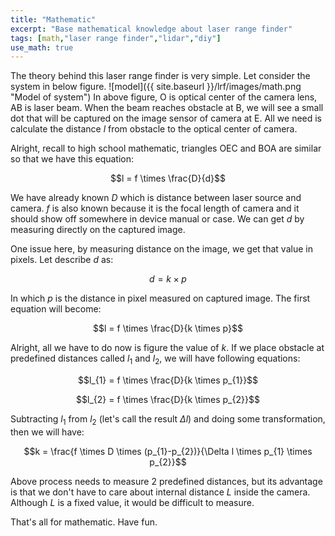 ```yaml
---
title: "Mathematic"
excerpt: "Base mathematical knowledge about laser range finder"
tags: [math,"laser range finder","lidar","diy"]
use_math: true
---
```

The theory behind this laser range finder is very simple. Let consider the system in below figure.
![model]({{ site.baseurl }}/lrf/images/math.png "Model of system")
In above figure, O is optical center of the camera lens, AB is laser beam. When the beam reaches obstacle at B, we will see a small dot that will be captured on the image sensor of camera at E. All we need is calculate the distance *l* from obstacle to the optical center of camera.

Alright, recall to high school mathematic, triangles OEC and BOA are similar so that we have this equation:

$$l = f \times \frac{D}{d}$$

We have already known $D$ which is distance between laser source and camera. $f$ is also known because it is the focal length of camera and it should show off somewhere in device manual or case. We can get $d$ by measuring directly on the captured image.

One issue here, by measuring distance on the image, we get that value in pixels. Let describe $d$ as:

$$d = k \times p$$

In which $p$ is the distance in pixel measured on captured image. The first equation will become:

$$l = f \times \frac{D}{k \times p}$$

Alright, all we have to do now is figure the value of $k$. If we place obstacle at predefined distances called $l_{1}$ and $l_{2}$, we will have following equations:

$$l_{1} = f \times \frac{D}{k \times p_{1}}$$

$$l_{2} = f \times \frac{D}{k \times p_{2}}$$

Subtracting $l_{1}$ from $l_{2}$ (let's call the result $\Delta l$) and doing some transformation, then we will have:

$$k = \frac{f \times D \times (p_{1}-p_{2})}{\Delta l \times p_{1} \times p_{2}}$$

Above process needs to measure 2 predefined distances, but its advantage is that we don't have to care about internal distance $L$ inside the camera. Although $L$ is a fixed value, it would be difficult to measure.

That's all for mathematic. Have fun.
